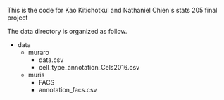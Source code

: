This is the code for Kao Kitichotkul and Nathaniel Chien's stats 205 final project

The data directory is organized as follow.
- data
    - muraro
        - data.csv
        - cell_type_annotation_Cels2016.csv
    - muris
        - FACS
        - annotation_facs.csv

